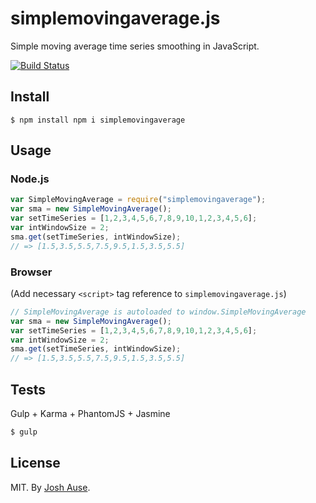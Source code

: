 # simplemovingaverage.js

Simple moving average time series smoothing in JavaScript.

[![Build Status](https://travis-ci.org/joshause/simplemovingaverage.svg?branch=master)](https://travis-ci.org/joshause/simplemovingaverage)

## Install

```
$ npm install npm i simplemovingaverage
```

## Usage

### Node.js

```js
var SimpleMovingAverage = require("simplemovingaverage");
var sma = new SimpleMovingAverage();
var setTimeSeries = [1,2,3,4,5,6,7,8,9,10,1,2,3,4,5,6];
var intWindowSize = 2;
sma.get(setTimeSeries, intWindowSize);
// => [1.5,3.5,5.5,7.5,9.5,1.5,3.5,5.5]
```

### Browser

(Add necessary `<script>` tag reference to `simplemovingaverage.js`)

```js
// SimpleMovingAverage is autoloaded to window.SimpleMovingAverage
var sma = new SimpleMovingAverage();
var setTimeSeries = [1,2,3,4,5,6,7,8,9,10,1,2,3,4,5,6];
var intWindowSize = 2;
sma.get(setTimeSeries, intWindowSize);
// => [1.5,3.5,5.5,7.5,9.5,1.5,3.5,5.5]
```

## Tests

Gulp + Karma + PhantomJS + Jasmine

```bash
$ gulp
```

## License

MIT. By [Josh Ause](http://www.github.com/joshause).
